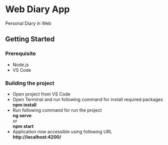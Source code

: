 # Web Diary App
Personal Diary in Web

## Getting Started

### Prerequisite  
 * Node.js
 * VS Code

### Building the project
* Open project from VS Code
* Open Terminal and run following command for install required packages <br/>
    **npm install**    
* Run following command for run the project <br/>
    **ng serve**  <br/>
    or <br/>
    **npm start** 
* Application now accessible using following URL <br/>
    **http://localhost:4200/**
